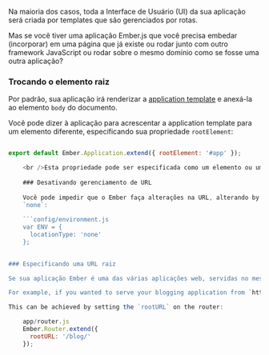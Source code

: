 Na maioria dos casos, toda a Interface de Usuário (UI) da sua aplicação será criada por templates que são gerenciados por rotas.

Mas se você tiver uma aplicação Ember.js que você precisa embedar (incorporar) em uma página que já existe ou rodar junto com outro framework JavaScript ou rodar sobre o mesmo domínio como se fosse uma outra aplicação?

### Trocando o elemento raiz

Por padrão, sua aplicação irá renderizar a [application template](../../routing/defining-your-routes/#toc_the-application-route) e anexá-la ao elemento `body` do documento. 

Você pode dizer à aplicação para acrescentar a application template para um elemento diferente, especificando sua propriedade `rootElement`:

```app/app.js import Ember from 'ember';

export default Ember.Application.extend({ rootElement: '#app' });

    <br />Esta propriedade pode ser especificada como um elemento ou uma [cadeia de caracteres compatível com seletor jQuery] (http://api.jquery.com/category/selectors/).
    
    ### Desativando gerenciamento de URL
    
    Você pode impedir que o Ember faça alterações na URL, alterando by [alterando`location` do router](../specifying-url-type) para
    `none`:
    
    ```config/environment.js
    var ENV = {
      locationType: 'none'
    };
    

### Especificando uma URL raiz

Se sua aplicação Ember é uma das várias aplicações web, servidas no mesmo domínio, pode ser necessário indicar ao router qual é a URL raiz para sua aplicação Ember. By default, Ember will assume it is served from the root of your domain.

For example, if you wanted to serve your blogging application from `http://emberjs.com/blog/`, it would be necessary to specify a root URL of `/blog/`.

This can be achieved by setting the `rootURL` on the router:

    app/router.js
    Ember.Router.extend({
      rootURL: '/blog/'
    });